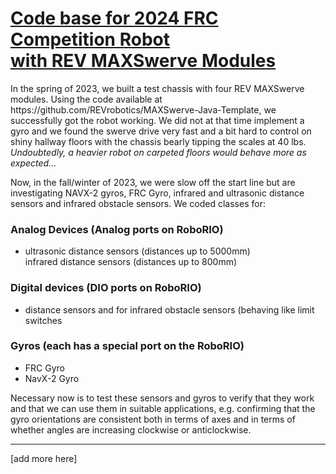 <h1><u>Code base for 2024 FRC Competition Robot<br>with REV MAXSwerve Modules</u></h1>
In the spring of 2023, we built a test chassis with four REV MAXSwerve modules. Using the code available
at https://github.com/REVrobotics/MAXSwerve-Java-Template, we successfully got the robot working. We
did not at that time implement a gyro and we found the swerve drive very fast and a bit hard to control
on shiny hallway floors with the chassis bearly tipping the scales at 40 lbs. <i>Undoubtedly, a heavier
robot on carpeted floors would behave more as expected...</i>

Now, in the fall/winter of 2023, we were slow off the start line but are investigating NAVX-2 gyros, FRC Gyro,
infrared and ultrasonic distance sensors and infrared obstacle sensors. We coded classes for:

<h3>Analog Devices (Analog ports on RoboRIO)</h2>
<ul>
   <li>ultrasonic distance sensors (distances up to 5000mm)</li>
   infrared distance sensors (distances up to 800mm)</li>
</ul>
<h3>Digital devices (DIO ports on RoboRIO)</h2>
<ul>
   <li>distance sensors and for infrared obstacle sensors (behaving like limit switches</li>
</ul>
<h3>Gyros (each has a special port on the RoboRIO)</h2>
<ul>
   <li>FRC Gyro</li>
   <li>NavX-2 Gyro</li>
</ul>
Necessary now is to test these sensors and gyros to verify that they work and that we can use them
in suitable applications, e.g. confirming that the gyro orientations are consistent both in terms of 
axes and in terms of whether angles are increasing clockwise or anticlockwise.
<hr>
[add more here]
